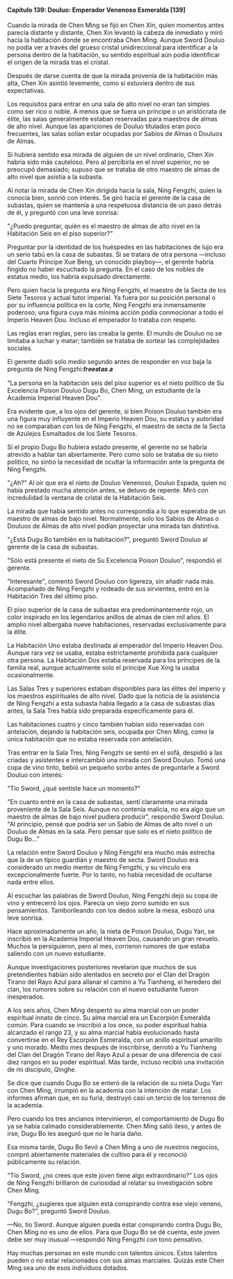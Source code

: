 
#### Capítulo 139: Douluo: Emperador Venenoso Esmeralda [139]

Cuando la mirada de Chen Ming se fijó en Chen Xin, quien momentos antes parecía distante y distante, Chen Xin levantó la cabeza de inmediato y miró hacia la habitación donde se encontraba Chen Ming. Aunque Sword Douluo no podía ver a través del grueso cristal unidireccional para identificar a la persona dentro de la habitación, su sentido espiritual aún podía identificar el origen de la mirada tras el cristal.

Después de darse cuenta de que la mirada provenía de la habitación más alta, Chen Xin asintió levemente, como si estuviera dentro de sus expectativas.

Los requisitos para entrar en una sala de alto nivel no eran tan simples como ser rico o noble. A menos que se fuera un príncipe o un aristócrata de élite, las salas generalmente estaban reservadas para maestros de almas de alto nivel. Aunque las apariciones de Douluo titulados eran poco frecuentes, las salas solían estar ocupadas por Sabios de Almas o Douluos de Almas.

Si hubiera sentido esa mirada de alguien de un nivel ordinario, Chen Xin habría sido más cauteloso. Pero al percibirla en el nivel superior, no se preocupó demasiado; supuso que se trataba de otro maestro de almas de alto nivel que asistía a la subasta.

Al notar la mirada de Chen Xin dirigida hacia la sala, Ning Fengzhi, quien la conocía bien, sonrió con interés. Se giró hacia el gerente de la casa de subastas, quien se mantenía a una respetuosa distancia de un paso detrás de él, y preguntó con una leve sonrisa:

"¿Puedo preguntar, quién es el maestro de almas de alto nivel en la Habitación Seis en el piso superior?"

Preguntar por la identidad de los huéspedes en las habitaciones de lujo era un serio tabú en la casa de subastas. Si se tratara de otra persona —incluso del Cuarto Príncipe Xue Beng, un conocido playboy—, el gerente habría fingido no haber escuchado la pregunta. En el caso de los nobles de estatus medio, los habría expulsado directamente.

Pero quien hacía la pregunta era Ning Fengzhi, el maestro de la Secta de los Siete Tesoros y actual tutor imperial. Ya fuera por su posición personal o por su influencia política en la corte, Ning Fengzhi era inmensamente poderoso; una figura cuya más mínima acción podía conmocionar a todo el Imperio Heaven Dou. Incluso el emperador lo trataba con respeto.

Las reglas eran reglas, pero las creaba la gente. El mundo de Douluo no se limitaba a luchar y matar; también se trataba de sortear las complejidades sociales.

El gerente dudó solo medio segundo antes de responder en voz baja la pregunta de Ning Fengzhi:𝒇𝒓𝒆𝒆𝒔𝒕𝒂𝒔.𝒂

"La persona en la habitación seis del piso superior es el nieto político de Su Excelencia Poison Douluo Dugu Bo, Chen Ming, un estudiante de la Academia Imperial Heaven Dou".

Era evidente que, a los ojos del gerente, si bien Poison Douluo también era una figura muy influyente en el Imperio Heaven Dou, su estatus y autoridad no se comparaban con los de Ning Fengzhi, el maestro de secta de la Secta de Azulejos Esmaltados de los Siete Tesoros.

Si el propio Dugu Bo hubiera estado presente, el gerente no se habría atrevido a hablar tan abiertamente. Pero como solo se trataba de su nieto político, no sintió la necesidad de ocultar la información ante la pregunta de Ning Fengzhi.

"¿Ah?" Al oír que era el nieto de Douluo Venenoso, Douluo Espada, quien no había prestado mucha atención antes, se detuvo de repente. Miró con incredulidad la ventana de cristal de la Habitación Seis.

La mirada que había sentido antes no correspondía a lo que esperaba de un maestro de almas de bajo nivel. Normalmente, solo los Sabios de Almas o Douluos de Almas de alto nivel podían proyectar una mirada tan distintiva.

"¿Está Dugu Bo también en la habitación?", preguntó Sword Douluo al gerente de la casa de subastas.

"Sólo está presente el nieto de Su Excelencia Poison Douluo", respondió el gerente.

"Interesante", comentó Sword Douluo con ligereza, sin añadir nada más. Acompañado de Ning Fengzhi y rodeado de sus sirvientes, entró en la Habitación Tres del último piso.

El piso superior de la casa de subastas era predominantemente rojo, un color inspirado en los legendarios anillos de almas de cien mil años. El amplio nivel albergaba nueve habitaciones, reservadas exclusivamente para la élite.

La Habitación Uno estaba destinada al emperador del Imperio Heaven Dou. Aunque rara vez se usaba, estaba estrictamente prohibida para cualquier otra persona. La Habitación Dos estaba reservada para los príncipes de la familia real, aunque actualmente solo el príncipe Xue Xing la usaba ocasionalmente.

Las Salas Tres y superiores estaban disponibles para las élites del imperio y los maestros espirituales de alto nivel. Dado que la noticia de la asistencia de Ning Fengzhi a esta subasta había llegado a la casa de subastas días antes, la Sala Tres había sido preparada específicamente para él.

Las habitaciones cuatro y cinco también habían sido reservadas con antelación, dejando la habitación seis, ocupada por Chen Ming, como la única habitación que no estaba reservada con antelación.

Tras entrar en la Sala Tres, Ning Fengzhi se sentó en el sofá, despidió a las criadas y asistentes e intercambió una mirada con Sword Douluo. Tomó una copa de vino tinto, bebió un pequeño sorbo antes de preguntarle a Sword Douluo con interés:

"Tío Sword, ¿qué sentiste hace un momento?"

"En cuanto entré en la casa de subastas, sentí claramente una mirada proveniente de la Sala Seis. Aunque no contenía malicia, no era algo que un maestro de almas de bajo nivel pudiera producir", respondió Sword Douluo. "Al principio, pensé que podría ser un Sabio de Almas de alto nivel o un Douluo de Almas en la sala. Pero pensar que solo es el nieto político de Dugu Bo..."

La relación entre Sword Douluo y Ning Fengzhi era mucho más estrecha que la de un típico guardián y maestro de secta. Sword Douluo era considerado un medio mentor de Ning Fengzhi, y su vínculo era excepcionalmente fuerte. Por lo tanto, no había necesidad de ocultarse nada entre ellos.

Al escuchar las palabras de Sword Douluo, Ning Fengzhi dejó su copa de vino y entrecerró los ojos. Parecía un viejo zorro sumido en sus pensamientos. Tamborileando con los dedos sobre la mesa, esbozó una leve sonrisa.

Hace aproximadamente un año, la nieta de Poison Douluo, Dugu Yan, se inscribió en la Academia Imperial Heaven Dou, causando un gran revuelo. Muchos la persiguieron, pero al mes, corrieron rumores de que estaba saliendo con un nuevo estudiante.

Aunque investigaciones posteriores revelaron que muchos de sus pretendientes habían sido alentados en secreto por el Clan del Dragón Tirano del Rayo Azul para allanar el camino a Yu Tianheng, el heredero del clan, los rumores sobre su relación con el nuevo estudiante fueron inesperados.

A los seis años, Chen Ming despertó su alma marcial con un poder espiritual innato de cinco. Su alma marcial era un Escorpión Esmeralda común. Para cuando se inscribió a los once, su poder espiritual había alcanzado el rango 23, y su alma marcial había evolucionado hasta convertirse en el Rey Escorpión Esmeralda, con un anillo espiritual amarillo y uno morado. Medio mes después de inscribirse, derrotó a Yu Tianheng del Clan del Dragón Tirano del Rayo Azul a pesar de una diferencia de casi diez rangos en su poder espiritual. Más tarde, incluso recibió una invitación de mi discípulo, Qinghe.

Se dice que cuando Dugu Bo se enteró de la relación de su nieta Dugu Yan con Chen Ming, irrumpió en la academia con la intención de matar. Los informes afirman que, en su furia, destruyó casi un tercio de los terrenos de la academia.

Pero cuando los tres ancianos intervinieron, el comportamiento de Dugu Bo ya se había calmado considerablemente. Chen Ming salió ileso, y antes de irse, Dugu Bo les aseguró que no le haría daño.

Esa misma tarde, Dugu Bo llevó a Chen Ming a uno de nuestros negocios, compró abiertamente materiales de cultivo para él y reconoció públicamente su relación.

"Tío Sword, ¿no crees que este joven tiene algo extraordinario?" Los ojos de Ning Fengzhi brillaron de curiosidad al relatar su investigación sobre Chen Ming.

"Fengzhi, ¿sugieres que alguien está conspirando contra ese viejo veneno, Dugu Bo?", preguntó Sword Douluo.

—No, tío Sword. Aunque alguien pueda estar conspirando contra Dugu Bo, Chen Ming no es uno de ellos. Para que Dugu Bo se dé cuenta, este joven debe ser muy inusual —respondió Ning Fengzhi con tono pensativo.

Hay muchas personas en este mundo con talentos únicos. Estos talentos pueden o no estar relacionados con sus almas marciales. Quizás este Chen Ming sea uno de esos individuos dotados.